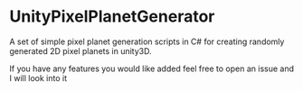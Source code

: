 # UnityPixelPlanetGenerator
A set of simple pixel planet generation scripts in C# for creating randomly generated 2D pixel planets in unity3D.

If you have any features you would like added feel free to open an issue and I will look into it
